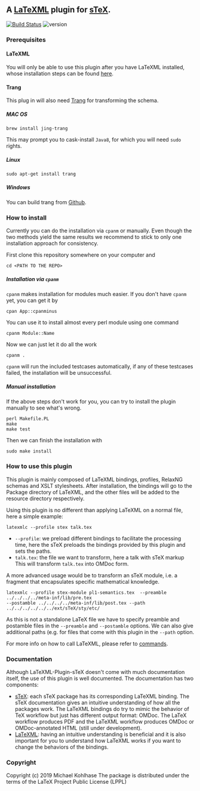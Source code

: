 ## A [LaTeXML](http://dlmf.nist.gov/LaTeXML/) plugin for [sTeX](http://github.com/KWARC/sTeX).

[![Build Status](https://api.travis-ci.org/slatex/LaTeXML-Plugin-sTeX.svg?branch=master)](https://travis-ci.org/slatex/LaTeXML-Plugin-sTeX#) ![version](https://img.shields.io/badge/version-0.2.0-orange.svg)


### Prerequisites
#### LaTeXML
 You will only be able to use this plugin after you
have LaTeXML installed, whose installation steps can be found
[here](http://dlmf.nist.gov/LaTeXML/get.html).

#### Trang
This plug in will also need
[Trang](http://www.thaiopensource.com/relaxng/trang.html) for
transforming the schema. 
##### MAC OS 
```
brew install jing-trang
```
This may prompt you to cask-install `Java8`, for which you will need `sudo` rights. 
##### Linux
```
sudo apt-get install trang
```
##### Windows 
You can build trang from [Github](https://github.com/relaxng/jing-trang).

### How to install 
Currently you can do the installation via `cpanm` or manually. Even though the two methods
yield the same results we recommend to stick to only one installation approach for consistency.

First clone this repository somewhere on your computer and 
```shell
cd <PATH TO THE REPO>
```

##### Installation via `cpanm`
`cpanm` makes installation for modules much easier.
If you don't have `cpanm` yet, you can get it by 
```shell
cpan App::cpanminus
```
You can use it to install almost every perl module using one command
```shell
cpanm Module::Name
```
Now we can just let it do all the work 
```shell
cpanm .
```
`cpanm` will run the included testcases automatically, if any of these testcases failed,
the installation will be unsuccessful.

##### Manual installation
If the above steps don't work for you, you can try to install the plugin manually to see 
what's wrong.
```shell
perl Makefile.PL 
make	
make test 
```
Then we can finish the installation with 
```shell
sudo make install
```

### How to use this plugin 
This plugin is mainly composed of LaTeXML bindings, profiles, RelaxNG schemas and XSLT 
stylesheets. After installation, the bindings will go to the Package directory of LaTeXML, and the 
other files will be added to the resource directory respectively.

Using this plugin is no different than applying LaTeXML on a normal file, here a simple
example:
```shell
latexmlc --profile stex talk.tex 
```
* ```--profile```: we preload different bindings to facilitate the processing time, here the
  sTeX preloads the bindings provided by this plugin and sets the paths. 
* ```talk.tex```: the file we want to transform, here a talk with sTeX markup
This will transform ```talk.tex``` into OMDoc form. 

A more advanced usage would be to transform an sTeX module, i.e. a fragment that
encapsulates specific mathematical knowledge. 

```shell
latexmlc --profile stex-module pl1-semantics.tex  --preamble ../../../../meta-inf/lib/pre.tex 
--postamble ../../../../meta-inf/lib/post.tex --path ../../../../../../ext/sTeX/sty/etc/
```
As this is not a standalone LaTeX file we
have to specify preamble and postamble files in the ```--preamble``` and ```--postamble```
options. We can also give additional paths (e.g. for files that come with this plugin in
the ```--path``` option.

For more info on how to call LaTeXML, please refer to
[commands](http://dlmf.nist.gov/LaTeXML/manual/commands/).

### Documentation
Although LaTeXML-Plugin-sTeX doesn't come with much documentation itself, the use of 
this plugin is well documented. The documentation has two components:
* [sTeX](https://github.com/KWARC/sTeX): each sTeX package has its corresponding LaTeXML
  binding. The sTeX documentation gives an intuitive understanding of how all the packages
  work. The LaTeXML bindings do try to mimic the behavior of TeX workflow but just has
  different output format: OMDoc. The LaTeX workflow produces PDF and the LaTeXML workflow
  produces OMDoc or OMDoc-annotated HTML (still under development).
* [LaTeXML](http://dlmf.nist.gov/LaTeXML/docs.html): having an intuitive understanding is
  beneficial and it is also important for you to understand how LaTeXML works if you want
  to change the behaviors of the bindings.

### Copyright
Copyright (c) 2019 Michael Kohlhase
The package is distributed under the terms of the LaTeX Project Public License (LPPL)


<!--  LocalWords:  stex
 -->
